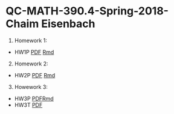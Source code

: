 # QC-MATH-390.4-Spring-2018-Chaim Eisenbach
1. Homework 1:
  * HW1P [PDF](https://github.com/ceisenbach/QC-MATH-390.4-Spring-2018/blob/master/Homework%201/hw01pChaimEisenbach.pdf) [Rmd](https://github.com/ceisenbach/QC-MATH-390.4-Spring-2018/blob/master/Homework%201/hw01pChaimEisenbach.Rmd)
2. Homework 2:
  * HW2P [PDF](https://github.com/ceisenbach/QC-MATH-390.4-Spring-2018/blob/master/Homework%202/hw02pChaimEisenbach.pdf) [Rmd](https://github.com/ceisenbach/QC-MATH-390.4-Spring-2018/blob/master/Homework%202/hw02pChaimEisenbach.Rmd)
3. Howework 3:
  * HW3P [PDF]()[Rmd](https://github.com/ceisenbach/QC-MATH-390.4-Spring-2018/blob/master/Homework%203/hw03pChaimEisenbach.Rmd)
  * HW3T [PDF](https://github.com/ceisenbach/QC-MATH-390.4-Spring-2018/blob/master/Homework%203/HW3t.pdf)
